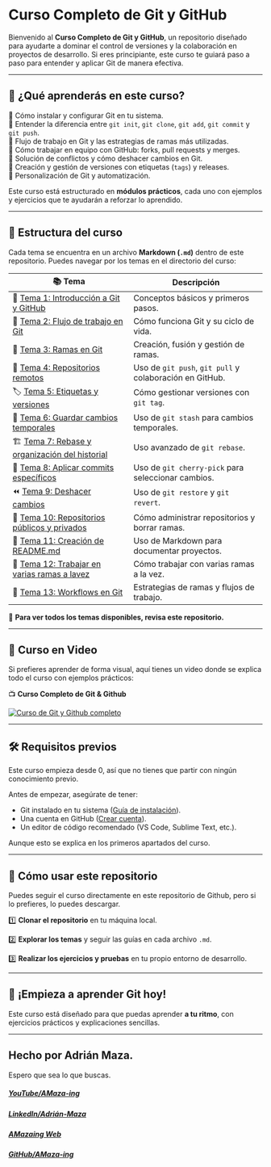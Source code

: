 # **Curso Completo de Git y GitHub**

Bienvenido al **Curso Completo de Git y GitHub**, un repositorio diseñado para ayudarte a dominar el control de versiones y la colaboración en proyectos de desarrollo. Si eres principiante, este curso te guiará paso a paso para entender y aplicar Git de manera efectiva.

---

## 📌 **¿Qué aprenderás en este curso?**

🔹 Cómo instalar y configurar Git en tu sistema.<br>
🔹 Entender la diferencia entre `git init`, `git clone`, `git add`, `git commit` y `git push`.<br>
🔹 Flujo de trabajo en Git y las estrategias de ramas más utilizadas.<br>
🔹 Cómo trabajar en equipo con GitHub: forks, pull requests y merges.<br>
🔹 Solución de conflictos y cómo deshacer cambios en Git.<br>
🔹 Creación y gestión de versiones con etiquetas (`tags`) y releases.<br>
🔹 Personalización de Git y automatización.<br>

Este curso está estructurado en **módulos prácticos**, cada uno con ejemplos y ejercicios que te ayudarán a reforzar lo aprendido. 

---

## 📂 **Estructura del curso**

Cada tema se encuentra en un archivo **Markdown (`.md`)** dentro de este repositorio. Puedes navegar por los temas en el directorio del curso:

| 📚 Tema | Descripción |
|--------|------------|
| 📝 [Tema 1: Introducción a Git y GitHub](Temas/Git-01-Introducción.md) | Conceptos básicos y primeros pasos. |
| 🌱 [Tema 2: Flujo de trabajo en Git](Temas/Git-02-Flujo-de-Trabajo.md) | Cómo funciona Git y su ciclo de vida. |
| 🌿 [Tema 3: Ramas en Git](Temas/Git-03-Ramas.md) | Creación, fusión y gestión de ramas. |
| 🔄 [Tema 4: Repositorios remotos](Temas/Git-04-Repositorios-Remotos.md) | Uso de `git push`, `git pull` y colaboración en GitHub. |
| 🏷️ [Tema 5: Etiquetas y versiones](Temas/Git-05-Tags.md) | Cómo gestionar versiones con `git tag`. |
| 📌 [Tema 6: Guardar cambios temporales](Temas/Git-06-Stash.md) | Uso de `git stash` para cambios temporales. |
| 🏗️ [Tema 7: Rebase y organización del historial](Temas/Git-07-Rebase.md) | Uso avanzado de `git rebase`. |
| 🍒 [Tema 8: Aplicar commits específicos](Temas/Git-08-Cherry-Pick.md) | Uso de `git cherry-pick` para seleccionar cambios. |
| ⏪ [Tema 9: Deshacer cambios](Temas/Git-09-Restore-Revert.md) | Uso de `git restore` y `git revert`. |
| 🔐 [Tema 10: Repositorios públicos y privados](Temas/Git-10-Visibilidad-y-Borrado-de-Repositorios.md) | Cómo administrar repositorios y borrar ramas. |
| 📜 [Tema 11: Creación de README.md](Temas/Git-11-Readme.md) | Uso de Markdown para documentar proyectos. |
| 🌳 [Tema 12: Trabajar en varias ramas a lavez](Temas/Git-12-Varias-Ramas.md) | Cómo trabajar con varias ramas a la vez. |
| 💠 [Tema 13: Workflows en Git](Temas/Git-13-Workflows.md) | Estrategias de ramas y flujos de trabajo. |

📌 **Para ver todos los temas disponibles, revisa este repositorio.**

---

## 🎥 **Curso en Video**

Si prefieres aprender de forma visual, aquí tienes un video donde se explica todo el curso con ejemplos prácticos:

📺 **Curso Completo de Git & Github**

[![Curso de Git y Github completo](https://img.youtube.com/vi/yKMzq9VhmXo/0.jpg)](https://www.youtube.com/watch?v=yKMzq9VhmXo&list=PLzA2VyZwsq_9pAerklFF1vWe8lnWw03le)

---

## 🛠️ **Requisitos previos**

Este curso empieza desde 0, así que no tienes que partir con ningún conocimiento previo.

Antes de empezar, asegúrate de tener:
- Git instalado en tu sistema ([Guía de instalación](https://git-scm.com/downloads)).
- Una cuenta en GitHub ([Crear cuenta](https://github.com/)).
- Un editor de código recomendado (VS Code, Sublime Text, etc.).

Aunque esto se explica en los primeros apartados del curso.

---

## 📌 **Cómo usar este repositorio**

Puedes seguir el curso directamente en este repositorio de Github, pero si lo prefieres, lo puedes descargar.

1️⃣ **Clonar el repositorio** en tu máquina local.

2️⃣ **Explorar los temas** y seguir las guías en cada archivo `.md`.

3️⃣ **Realizar los ejercicios y pruebas** en tu propio entorno de desarrollo.

---

## 🚀 **¡Empieza a aprender Git hoy!**

Este curso está diseñado para que puedas aprender **a tu ritmo**, con ejercicios prácticos y explicaciones sencillas.

---

## Hecho por Adrián Maza.

Espero que sea lo que buscas.

<div>
  <h5>
    <a href="https://www.youtube.com/@AMaza-Ing" target="_blank">
      YouTube/AMaza-ing
    </a>
  </h5>
  <h5>
    <a
      href="https://www.linkedin.com/in/adrian-maza-vazquez/"
      target="_blank"
    >
      LinkedIn/Adrián-Maza
    </a>
  </h5>
  <h5>
    <a href="https://www.amaza-ing.com/" target="_blank">
      AMazaing Web
    </a>
  </h5>
  <h5>
    <a href="https://github.com/Amaza-ing" target="_blank">
      GitHub/AMaza-ing
    </a>
  </h5>
</div>
